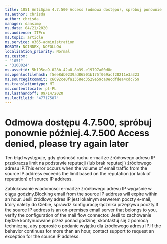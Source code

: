 ```yaml
---
title: 1051 AntiSpam 4.7.500 Access (odmowa dostępu), spróbuj ponownie później.
ms.author: chrisda
author: chrisda
manager: dansimp
ms.date: 04/21/2020
ms.audience: ITPro
ms.topic: article
ms.service: o365-administration
ROBOTS: NOINDEX, NOFOLLOW
localization_priority: Normal
ms.custom:
- "1051"
- "3100024"
ms.assetid: 5b195ea9-028b-42a8-8b39-e19797a00d8e
ms.openlocfilehash: f5ee8db0239ad86501b175f069acf28211e3a323
ms.sourcegitcommit: c6692ce0fa1358ec3529e59ca0ecdfdea4cdc759
ms.translationtype: MT
ms.contentlocale: pl-PL
ms.lasthandoff: 09/14/2020
ms.locfileid: "47717587"
---
```

# <a name="47500-access-denied-please-try-again-later"></a><span data-ttu-id="bfaa9-102">Odmowa dostępu 4.7.500, spróbuj ponownie później.</span><span class="sxs-lookup"><span data-stu-id="bfaa9-102">4.7.500 Access denied, please try again later</span></span>

<span data-ttu-id="bfaa9-103">Ten błąd występuje, gdy głośność ruchu e-mail ze źródłowego adresu IP przekracza limit na podstawie reputacji (lub brak reputacji) źródłowego adresu IP.</span><span class="sxs-lookup"><span data-stu-id="bfaa9-103">This error occurs when the volume of email traffic from the source IP address exceeds the limit based on the reputation (or lack of reputation) of source IP address.</span></span>

<span data-ttu-id="bfaa9-104">Zablokowanie wiadomości e-mail ze źródłowego adresu IP wygaśnie w ciągu godziny.</span><span class="sxs-lookup"><span data-stu-id="bfaa9-104">Blocking email from the source IP address will expire within an hour.</span></span> <span data-ttu-id="bfaa9-105">Jeśli źródłowy adres IP jest lokalnym serwerem poczty e-mail, który należy do Ciebie, sprawdź konfigurację łącznika przepływu poczty.</span><span class="sxs-lookup"><span data-stu-id="bfaa9-105">If the source IP address is an on-premises email server that belongs to you, verify the configuration of the mail flow connector.</span></span> <span data-ttu-id="bfaa9-106">Jeśli to zachowanie będzie kontynuowane przez ponad godzinę, skontaktuj się z pomocą techniczną, aby poprosić o podanie wyjątku dla źródłowego adresu IP.</span><span class="sxs-lookup"><span data-stu-id="bfaa9-106">If the behavior continues for more than an hour, contact support to request an exception for the source IP address.</span></span>
